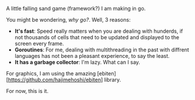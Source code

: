 A little falling sand game (framework?) I am making in go.

You might be wondering, _why go?_.
Well, 3 reasons:

- **It's fast**: Speed really matters when you are dealing with hunderds, if not thousands of cells that need to be updated and displayed to the screen every frame.
- **Goroutines**: For me, dealing with multithreading in the past with diffrent languages has not been a pleasant experience, to say the least.
- **It has a garbage collector**: I'm lazy. What can I say.

For graphics, I am using the amazing [ebiten][https://github.com/hajimehoshi/ebiten] library.

For now, this is it.
